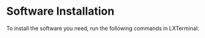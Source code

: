 # Software Installation

To install the software you need, run the following commands in LXTerminal:
